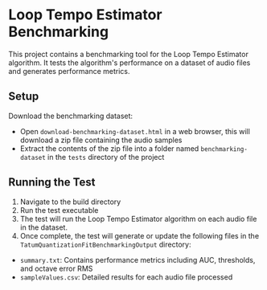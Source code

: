 # Loop Tempo Estimator Benchmarking

This project contains a benchmarking tool for the Loop Tempo Estimator algorithm. It tests the algorithm's performance on a dataset of audio files and generates performance metrics.

## Setup

Download the benchmarking dataset:
- Open `download-benchmarking-dataset.html` in a web browser, this will download a zip file containing the audio samples
- Extract the contents of the zip file into a folder named `benchmarking-dataset` in the `tests` directory of the project

## Running the Test

1. Navigate to the build directory
2. Run the test executable
3. The test will run the Loop Tempo Estimator algorithm on each audio file in the dataset.
4. Once complete, the test will generate or update the following files in the `TatumQuantizationFitBenchmarkingOutput` directory:
- `summary.txt`: Contains performance metrics including AUC, thresholds, and octave error RMS
- `sampleValues.csv`: Detailed results for each audio file processed